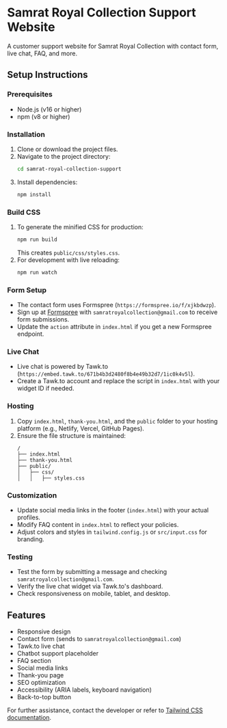# Samrat Royal Collection Support Website

A customer support website for Samrat Royal Collection with contact form, live chat, FAQ, and more.

## Setup Instructions

### Prerequisites
- Node.js (v16 or higher)
- npm (v8 or higher)

### Installation
1. Clone or download the project files.
2. Navigate to the project directory:
   ```bash
   cd samrat-royal-collection-support
   ```
3. Install dependencies:
   ```bash
   npm install
   ```

### Build CSS
1. To generate the minified CSS for production:
   ```bash
   npm run build
   ```
   This creates `public/css/styles.css`.
2. For development with live reloading:
   ```bash
   npm run watch
   ```

### Form Setup
- The contact form uses Formspree (`https://formspree.io/f/xjkbdwzp`).
- Sign up at [Formspree](https://formspree.io) with `samratroyalcollection@gmail.com` to receive form submissions.
- Update the `action` attribute in `index.html` if you get a new Formspree endpoint.

### Live Chat
- Live chat is powered by Tawk.to (`https://embed.tawk.to/671b4b3d2480f8b4e49b32d7/1ic0k4v5l`).
- Create a Tawk.to account and replace the script in `index.html` with your widget ID if needed.

### Hosting
1. Copy `index.html`, `thank-you.html`, and the `public` folder to your hosting platform (e.g., Netlify, Vercel, GitHub Pages).
2. Ensure the file structure is maintained:
   ```
   /
   ├── index.html
   ├── thank-you.html
   ├── public/
   │   ├── css/
   │   │   ├── styles.css
   ```

### Customization
- Update social media links in the footer (`index.html`) with your actual profiles.
- Modify FAQ content in `index.html` to reflect your policies.
- Adjust colors and styles in `tailwind.config.js` or `src/input.css` for branding.

### Testing
- Test the form by submitting a message and checking `samratroyalcollection@gmail.com`.
- Verify the live chat widget via Tawk.to's dashboard.
- Check responsiveness on mobile, tablet, and desktop.

## Features
- Responsive design
- Contact form (sends to `samratroyalcollection@gmail.com`)
- Tawk.to live chat
- Chatbot support placeholder
- FAQ section
- Social media links
- Thank-you page
- SEO optimization
- Accessibility (ARIA labels, keyboard navigation)
- Back-to-top button

For further assistance, contact the developer or refer to [Tailwind CSS documentation](https://tailwindcss.com/docs).
